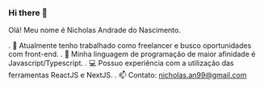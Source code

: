 ### Hi there 👋

<!--
**NicholasNascimento/NicholasNascimento** is a ✨ _special_ ✨ repository because its `README.md` (this file) appears on your GitHub profile.

Here are some ideas to get you started:

- 🔭 I’m currently working on ...
- 🌱 I’m currently learning ...
- 👯 I’m looking to collaborate on ...
- 🤔 I’m looking for help with ...
- 💬 Ask me about ...
- 📫 How to reach me: ...
- 😄 Pronouns: ...
- ⚡ Fun fact: ...
-->
Olá! Meu nome é Nicholas Andrade do Nascimento.

. 🔭 Atualmente tenho trabalhado como freelancer e busco oportunidades com front-end.
. 💜 Minha linguagem de programação de maior afinidade é Javascript/Typescript.
. 💻 Possuo experiência com a utilização das ferramentas ReactJS e NextJS.
. 📫 Contato: nicholas.an99@gmail.com
